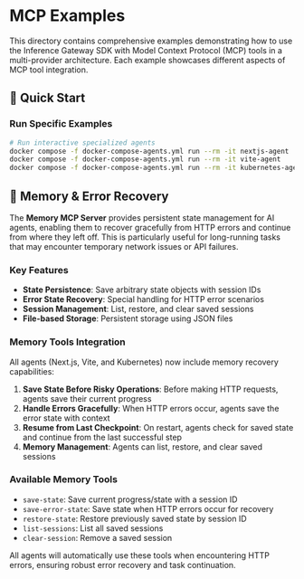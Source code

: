 # MCP Examples

This directory contains comprehensive examples demonstrating how to use the Inference Gateway SDK with Model Context Protocol (MCP) tools in a multi-provider architecture. Each example showcases different aspects of MCP tool integration.

## 🚀 Quick Start

### Run Specific Examples

```bash
# Run interactive specialized agents
docker compose -f docker-compose-agents.yml run --rm -it nextjs-agent      # 🤖 Next.js development agent
docker compose -f docker-compose-agents.yml run --rm -it vite-agent        # ⚡ Vite application agent
docker compose -f docker-compose-agents.yml run --rm -it kubernetes-agent  # ☸️ Kubernetes operations agent
```

## 🧠 Memory & Error Recovery

The **Memory MCP Server** provides persistent state management for AI agents, enabling them to recover gracefully from HTTP errors and continue from where they left off. This is particularly useful for long-running tasks that may encounter temporary network issues or API failures.

### Key Features

- **State Persistence**: Save arbitrary state objects with session IDs
- **Error State Recovery**: Special handling for HTTP error scenarios
- **Session Management**: List, restore, and clear saved sessions
- **File-based Storage**: Persistent storage using JSON files

### Memory Tools Integration

All agents (Next.js, Vite, and Kubernetes) now include memory recovery capabilities:

1. **Save State Before Risky Operations**: Before making HTTP requests, agents save their current progress
2. **Handle Errors Gracefully**: When HTTP errors occur, agents save the error state with context
3. **Resume from Last Checkpoint**: On restart, agents check for saved state and continue from the last successful step
4. **Memory Management**: Agents can list, restore, and clear saved sessions

### Available Memory Tools

- `save-state`: Save current progress/state with a session ID
- `save-error-state`: Save state when HTTP errors occur for recovery
- `restore-state`: Restore previously saved state by session ID
- `list-sessions`: List all saved sessions
- `clear-session`: Remove a saved session

All agents will automatically use these tools when encountering HTTP errors, ensuring robust error recovery and task continuation.
